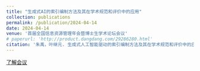 ```yaml
---
title: "生成式AI的索引编制方法及其在学术规范和评价中的应用"
collection: publications
permalink: /publication/2024-04-14
date: 2024-04-14
venue: '首届全国信息资源管理年会暨博士生学术论坛会议'
# paperurl: 'http://product.dangdang.com/29286280.html'
citation: '朱禹，叶继元. 生成式人工智能驱动的索引编制方法及其在学术规范和评价中的应用 [J]《图书馆杂志》，2024.'
---
```


[了解会议](https://mp.weixin.qq.com/s/R9FXO8p12GiWQ7Y_SOQ32g)
